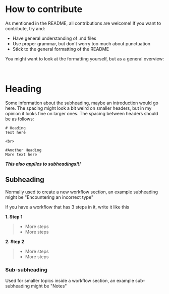 # How to contribute
As mentioned in the README, all contributions are welcome! If you want to contribute, try and:

- Have general understanding of .md files  
- Use proper grammar, but don't worry too much about punctuation
- Stick to the general formatting of the README

You might want to look at the formatting yourself, but as a general overview:

<br>

# Heading
Some information about the subheading, maybe an introduction would go here. The spacing might look a bit weird on smaller headers, but in my opinion it looks fine on larger ones. The spacing between headers should be as follows:
```
# Heading
Text here

<br>

#Another Heading
More text here
```
**_This also applies to subheadings!!!_**

## Subheading
Normally used to create a new workflow section, an example subheading might be "Encountering an incorrect type"

If you have a workflow that has 3 steps in it, write it like this

**1. Step 1**
> - More steps
> - More steps

**2. Step 2**
> - More steps
> - More steps

### Sub-subheading
Used for smaller topics inside a workflow section, an example sub-subheading might be "Notes"



